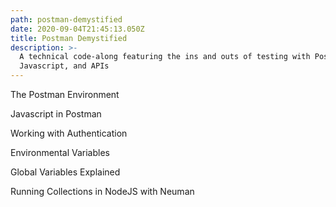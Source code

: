 ```yaml
---
path: postman-demystified
date: 2020-09-04T21:45:13.050Z
title: Postman Demystified
description: >-
  A technical code-along featuring the ins and outs of testing with Postman,
  Javascript, and APIs
---
```

The Postman Environment

Javascript in Postman

Working with Authentication

Environmental Variables

Global Variables Explained

Running Collections in NodeJS with Neuman
